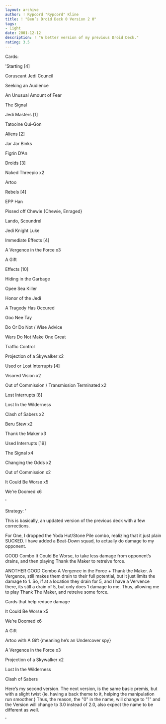 ```yaml
---
layout: archive
author: ! Rypcord "Rypcord" Kline
title: ! "Ben’s Droid Deck 0 Version 2 0"
tags:
- Light
date: 2001-12-12
description: ! "A better version of my previous Droid Deck."
rating: 3.5
---
```

Cards: 

'Starting [4]

Coruscant Jedi Council

Seeking an Audience

An Unusual Amount of Fear

The Signal


Jedi Masters [1]

Tatooine Qui-Gon


Aliens [2]

Jar Jar Binks

Figrin D’An


Droids [3]

Naked Threepio x2

Artoo


Rebels [4]

EPP Han

Pissed off Chewie {Chewie, Enraged}

Lando, Scoundrel

Jedi Knight Luke


Immediate Effects [4]

A Vergence in the Force x3

A Gift


Effects [10]

Hiding in the Garbage

Opee Sea Killer

Honor of the Jedi

A Tragedy Has Occured

Goo Nee Tay

Do Or Do Not / Wise Advice

Wars Do Not Make One Great

Traffic Control

Projection of a Skywalker x2


Used or Lost Interrupts [4]

Visored Vision x2

Out of Commission / Transmission Terminated x2


Lost Interrupts [8]

Lost In the Wilderness

Clash of Sabers x2

Beru Stew x2

Thank the Maker x3


Used Interrupts [19]

The Signal x4

Changing the Odds x2

Out of Commission x2

It Could Be Worse x5

We’re Doomed x6



'

Strategy: '

This is basically, an updated version of the previous deck with a few corrections.


For One, I dropped the Yoda Hut/Stone Pile combo, realizing that it just plain SUCKED. I have added a Beat-Down squad, to actually do damage to my opponent.


GOOD Combo It Could Be Worse, to take less damage from opponent’s drains, and then playing Thank the Maker to retreive force.


ANOTHER GOOD Combo A Vergence in the Force + Thank the Maker. A Vergence, still makes them drain to their full potential, but it just limits the damage to 1. So, if at a location they drain for 5, and I have a Vervence there, its still a drain of 5, but only does 1 damage to me. Thus, allowing me to play Thank The Maker, and retreive some force.


Cards that help reduce damage

It Could Be Worse x5

We’re Doomed x6

A Gift

Artoo with A Gift {meaning he’s an Undercover spy}

A Vergence in the Force x3

Projection of a Skywalker x2

Lost In the Wilderness

Clash of Sabers


Here’s my second version. The next version, is the same basic premis, but with a slight twist {ie. having a back theme to it, helping the manipulation run smoother.} Thus, the reason, the "0" in the name, will change to "1" and the Version will change to 3.0 instead of 2.0, also expect the name to be different as well.




'